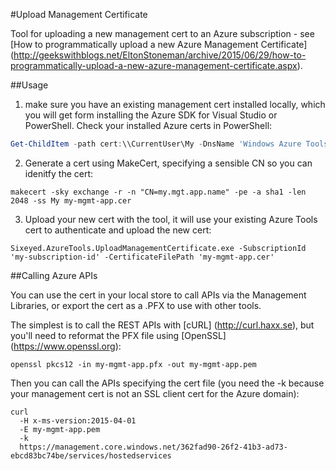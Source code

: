 ﻿
#Upload Management Certificate

Tool for uploading a new management cert to an Azure subscription - see [How to programmatically upload a new Azure Management Certificate] (http://geekswithblogs.net/EltonStoneman/archive/2015/06/29/how-to-programmatically-upload-a-new-azure-management-certificate.aspx).

##Usage

1) make sure you have an existing management cert installed locally, which you will get form installing the Azure SDK for Visual Studio or PowerShell. Check your installed Azure certs in PowerShell:

```powershell
Get-ChildItem -path cert:\\CurrentUser\My -DnsName 'Windows Azure Tools'
```

2) Generate a cert using MakeCert, specifying a sensible CN so you can idenitfy the cert:

```
makecert -sky exchange -r -n "CN=my.mgt.app.name" -pe -a sha1 -len 2048 -ss My my-mgmt-app.cer
```

3) Upload your new cert with the tool, it will use your existing Azure Tools cert to authenticate and upload the new cert:

```
Sixeyed.AzureTools.UploadManagementCertificate.exe -SubscriptionId 'my-subscription-id' -CertificateFilePath 'my-mgmt-app.cer'
```

##Calling Azure APIs 

You can use the cert in your local store to call APIs via the Management Libraries, or export the cert as a .PFX to use with other tools.

The simplest is to call the REST APIs with [cURL] (http://curl.haxx.se), but you'll need to reformat the PFX file using [OpenSSL] (https://www.openssl.org):

```
openssl pkcs12 -in my-mgmt-app.pfx -out my-mgmt-app.pem
```

Then you can call the APIs specifying the cert file (you need the -k because your management cert is not an SSL client cert for the Azure domain):

```
curl 
  -H x-ms-version:2015-04-01 
  -E my-mgmt-app.pem 
  -k
  https://management.core.windows.net/362fad90-26f2-41b3-ad73-ebcd83bc74be/services/hostedservices
```

